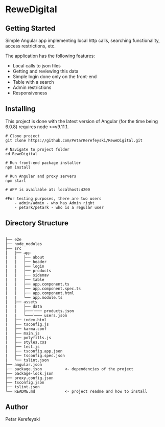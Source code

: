 # ReweDigital

## Getting Started
Simple Angular app implementing local http calls, searching functionality, access restrictions, etc.

The application has the following features: 
- Local calls to json files
- Getting and reviewing this data
- Simple login done only on the front-end
- Table with a search
- Admin restrictions
- Responsiveness

## Installing
This project is done with the latest version of Angular (for the time being 6.0.8) requires node >=v9.11.1.

```
# Clone project
git clone https://github.com/PetarKerefeyski/ReweDigital.git

# Navigate to project folder
cd ReweDigital

# Run front-end package installer
npm install

# Run Angular and proxy servers
npm start

# APP is available at: localhost:4200

#For testing purposes, there are two users
    - admin/admin - who has Admin right
    - petark/petark - who is a regular user

```

## Directory Structure

```

├── e2e
├── node_modules
├── src
|   ├── app
|   |   ├── about
|   |   ├── header
|   |   ├── login
|   |   ├── products
|   |   ├── sidenav
|   |   ├── table
|   |   ├── app.component.ts
|   |   ├── app.component.spec.ts
|   |   ├── app.component.html
|   |   └── app.module.ts
|   ├── assets
|   |   ├── data
|   |   ├───└─── products.json
|   |   └───└─── users.json
|   ├── index.html
|   ├── tsconfig.js
|   ├── karma.conf
|   ├── main.js
|   ├── polyfills.js
|   ├── styles.css
|   ├── test.js
|   ├── tsconfig.app.json
|   ├── tsconfig.spec.json
|   └── tslint.json
├── angular.json
├── package.json          <- dependencies of the project
├── package-lock.json
├── proxy.config.json
├── tsconfig.json
├── tslint.json
└── README.md             <- project readme and how to install
```

## Author

Petar Kerefeyski
